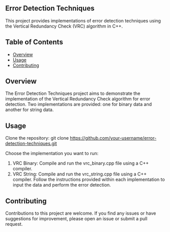 ## Error Detection Techniques
This project provides implementations of error detection techniques using the Vertical Redundancy Check (VRC) algorithm in C++.

## Table of Contents
- [Overview](#overview)
- [Usage](#usage)
- [Contributing](#contributing)

## Overview
The Error Detection Techniques project aims to demonstrate the implementation of the Vertical Redundancy Check algorithm for error detection. Two implementations are provided: one for binary data and another for string data.

## Usage
Clone the repository: git clone https://github.com/your-username/error-detection-techniques.git

Choose the implementation you want to run:

1. VRC Binary: Compile and run the vrc_binary.cpp file using a C++ compiler.
2. VRC String: Compile and run the vrc_string.cpp file using a C++ compiler.
Follow the instructions provided within each implementation to input the data and perform the error detection.

## Contributing
Contributions to this project are welcome. If you find any issues or have suggestions for improvement, please open an issue or submit a pull request.
